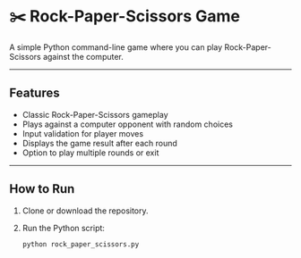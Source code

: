 # ✂️ Rock-Paper-Scissors Game

A simple Python command-line game where you can play Rock-Paper-Scissors against the computer.

---

## Features

- Classic Rock-Paper-Scissors gameplay  
- Plays against a computer opponent with random choices  
- Input validation for player moves  
- Displays the game result after each round  
- Option to play multiple rounds or exit

---

## How to Run

1. Clone or download the repository.

2. Run the Python script:
   ```bash
   python rock_paper_scissors.py
